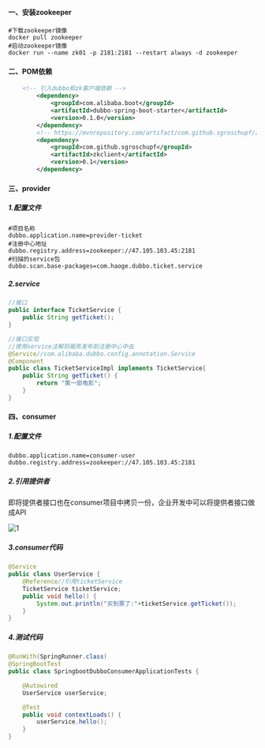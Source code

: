 #### 一、安装zookeeper

~~~shell
#下载zookeeper镜像
docker pull zookeeper
#启动zookeeper镜像
docker run --name zk01 -p 2181:2181 --restart always -d zookeeper

~~~

#### 二、POM依赖

~~~xml
	<!-- 引入dubbo和zk客户端依赖 -->
		<dependency>
			<groupId>com.alibaba.boot</groupId>
			<artifactId>dubbo-spring-boot-starter</artifactId>
			<version>0.1.0</version>
		</dependency>
		<!-- https://mvnrepository.com/artifact/com.github.sgroschupf/zkclient -->
		<dependency>
			<groupId>com.github.sgroschupf</groupId>
			<artifactId>zkclient</artifactId>
			<version>0.1</version>
		</dependency>
~~~

#### 三、provider

##### 1.配置文件

~~~properties
#项目名称
dubbo.application.name=provider-ticket
#注册中心地址
dubbo.registry.address=zookeeper://47.105.103.45:2181
#扫描的service包
dubbo.scan.base-packages=com.haoge.dubbo.ticket.service
~~~

##### 2.service

~~~java
//接口
public interface TicketService {
	public String getTicket();
}
~~~

~~~java
//接口实现
//使用service注解将服务发布到注册中心中去
@Service//com.alibaba.dubbo.config.annotation.Service
@Component
public class TicketServiceImpl implements TicketService{
	public String getTicket() {
		return "第一部电影";
	}
}
~~~

#### 四、consumer

##### 1.配置文件

~~~properties
dubbo.application.name=consumer-user
dubbo.registry.address=zookeeper://47.105.103.45:2181
~~~

##### 2.引用提供者

即将提供者接口也在consumer项目中拷贝一份，企业开发中可以将提供者接口做成API

![1](/images/1.png)

##### 3.consumer代码

~~~java
@Service
public class UserService {
	@Reference//引用ticketService
	TicketService ticketService;
	public void hello() {
		System.out.println("买到票了:"+ticketService.getTicket());
	}
}
~~~

##### 4.测试代码

~~~java
@RunWith(SpringRunner.class)
@SpringBootTest
public class SpringbootDubboConsumerApplicationTests {

	@Autowired
	UserService userService;

	@Test
	public void contextLoads() {
		userService.hello();
	}
}

~~~



